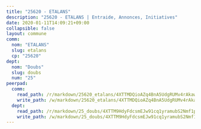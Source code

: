 ```yaml
---
title: "25620 - ETALANS"
description: "25620 - ETALANS | Entraide, Annonces, Initiatives"
date: 2020-01-11T14:09:21+09:00
collapsible: false
layout: commune
comm:
  nom: "ETALANS"
  slug: etalans
  cp: "25620"
dept:
  nom: "Doubs"
  slug: doubs
  num: "25"
peerpad:
  comm:
    read_path: /r/markdown/25620_etalans/4XTTMDQioAZq4BnA5UdgRUMv4rAkaw8DbUMydphRK5u6WuTNY
    write_path: /w/markdown/25620_etalans/4XTTMDQioAZq4BnA5UdgRUMv4rAkaw8DbUMydphRK5u6WuTNY-K3TgV7zfZWDRwdzLzGw6bjAbEHrFG2kyH1MJZfUArqxcJrGVvwyykpwuGib9buDQYrnqmwtqWqdweqmpB51Sa58uwbPdm9yK5LU28ihBZy5m6mM1B7unRwHSkTJsc3tPYHJWfFfe
  dept:
    read_path: /r/markdown/25_doubs/4XTTM9HdyFdcsmEJw91cq1yramubS2Nmf1ps2s84xcMxY74Zv
    write_path: /w/markdown/25_doubs/4XTTM9HdyFdcsmEJw91cq1yramubS2Nmf1ps2s84xcMxY74Zv-K3TgURza6A4QY75MscA2g52nUX9tjMQaHW9mgBSgyRKNNp3M6gkaXA9iDDtpbSx22mTSZbQLYS1izbwsznz8e9u5BERCmGKxZ379xV2nAaDe1bGyxrjytc7G1EcbGtknRFYQ1Lxp
---
```


